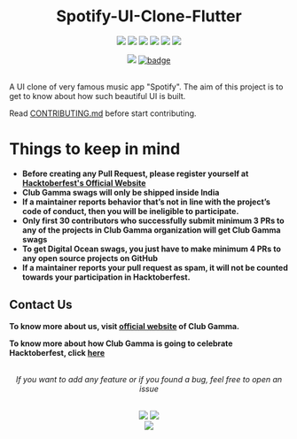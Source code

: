 <h1 align="center">Spotify-UI-Clone-Flutter</h1>
<div align="center">  
<a href="https://github.com/clubgamma/Spotify-UI-Clone-Flutter/stargazers"><img src="https://img.shields.io/github/stars/clubgamma/Spotify-UI-Clone-Flutter?style=flat"/></a>
<a href="https://github.com/clubgamma/Spotify-UI-Clone-Flutter/network/members"><img src="https://img.shields.io/github/forks/clubgamma/Spotify-UI-Clone-Flutter?style=flat"/></a>
<a href="https://github.com/clubgamma/Spotify-UI-Clone-Flutter/pulls"><img src="https://img.shields.io/github/issues-pr/clubgamma/Spotify-UI-Clone-Flutter?style=flat?color=yellow"/></a>
<a href="https://github.com/clubgamma/Spotify-UI-Clone-Flutter/issues"><img src="https://img.shields.io/github/issues/clubgamma/Spotify-UI-Clone-Flutter?style=flat"/></a>
<a href="https://github.com/clubgamma/Spotify-UI-Clone-Flutter/graphs/contributors"><img src="https://img.shields.io/github/contributors/clubgamma/Spotify-UI-Clone-Flutter?color=orange"/></a>
<a href="https://github.com/clubgamma/Spotify-UI-Clone-Flutter/blob/master/LICENSE"><img src="https://img.shields.io/github/license/clubgamma/Spotify-UI-Clone-Flutter?color=1abc9c"/></a>
<br>
  
[![](https://img.shields.io/badge/Club_Gamma-Code_of_conduct-%23FF0000.svg?&style=flat&logoColor=white&color=red)](https://clubgamma.github.io/code-of-conduct/)
[![badge](https://img.shields.io/endpoint?url=https://gist.githubusercontent.com/rudrabarad/5f367b75ae6ff53bb868f3d56567b1df/raw/discord.json)](https://discord.gg/kjnp6wU)
<br><br>
</div>

A UI clone of very famous music app "Spotify". The aim of this project is to get to know about how such beautiful UI is built.

Read [CONTRIBUTING.md](https://github.com/clubgamma/Spotify-UI-Clone-Flutter/blob/master/CONTRIBUTING.md) before start contributing.

# Things to keep in mind

  - **Before creating any Pull Request, please register yourself at [Hacktoberfest's Official Website](https://hacktoberfest.digitalocean.com/)**
  - **Club Gamma swags will only be shipped inside India**
  - **If a maintainer reports behavior that’s not in line with the project’s code of conduct, then you will be ineligible to participate.**
  - **Only first 30 contributors who successfully submit minimum 3 PRs to any of the projects in Club Gamma organization will get Club Gamma swags**
  - **To get Digital Ocean swags, you just have to make minimum 4 PRs to any open source projects on GitHub**
  - **If a maintainer reports your pull request as spam, it will not be counted towards your participation in Hacktoberfest.**
  
## Contact Us

**To know more about us, visit [official website](https://clubgamma.github.io/) of Club Gamma.**

**To know more about how Club Gamma is going to celebrate Hacktoberfest, click [here](https://clubgamma.github.io/hacktoberfest/)**

<br>
<div align="center">  
<i>If you want to add any feature or if you found a bug, feel free to open an issue</i><br><br>

![](https://img.shields.io/badge/Star-If_Liked-%23FF0000.svg?&style=flat&logoColor=white&color=white)
![](https://img.shields.io/badge/Fork-If_you_found_interesting-%23FF0000.svg?&style=flat&logoColor=white&color=white)<br>
<a href="https://github.com/clubgamma/Spotify-UI-Clone-Flutter/issues/new"><img src="https://img.shields.io/badge/Query-Ask_Us_Anything-blue"/></a><br>
<br>
</div>
